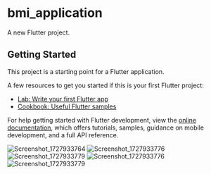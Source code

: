 # bmi_application

A new Flutter project.

## Getting Started

This project is a starting point for a Flutter application.

A few resources to get you started if this is your first Flutter project:

- [Lab: Write your first Flutter app](https://docs.flutter.dev/get-started/codelab)
- [Cookbook: Useful Flutter samples](https://docs.flutter.dev/cookbook)

For help getting started with Flutter development, view the
[online documentation](https://docs.flutter.dev/), which offers tutorials,
samples, guidance on mobile development, and a full API reference.

![Screenshot_1727933764](https://github.com/user-attachments/assets/6e863bee-e2a4-485f-b42f-d43ee25feac6)
![Screenshot_1727933776](https://github.com/user-attachments/assets/b566c373-02aa-4011-b6dd-455c8b798536)
![Screenshot_1727933779](https://github.com/user-attachments/assets/f6d5af24-9919-43b3-91b2-34f7a5093c13)
![Screenshot_1727933776](https://github.com/user-attachments/assets/52b33807-17b2-44ae-9f1c-1aabcba09ed1)
![Screenshot_1727933779](https://github.com/user-attachments/assets/34bdf388-7dcc-498c-ab71-15966faa292a)


